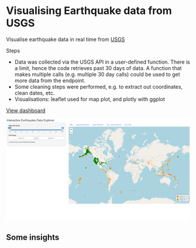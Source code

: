 # Visualising Earthquake data from USGS 

Visualise earthquake data in real time from [USGS](https://www.usgs.gov/programs/earthquake-hazards/earthquakes)

Steps
- Data was collected via the USGS API in a user-defined function. There is a limit, hence the code retrieves past 30 days of data. A function that makes multiple calls (e.g. multiple 30 day calls) could be used to get more data from the endpoint.
- Some cleaning steps were performed, e.g. to extract out coordinates, clean dates, etc.
- Visualisations: leaflet used for map plot, and plotly with ggplot

[View dashboard](https://jojorabbit111.shinyapps.io/earthquakes_visualisation_with_shiny/)

![Screenshot](https://github.com/ianian-dot/Shiny-earthquake-data-visualisation/blob/main/Screenshot%20from%202024-09-17%2016-24-51.png)

## Some insights 

